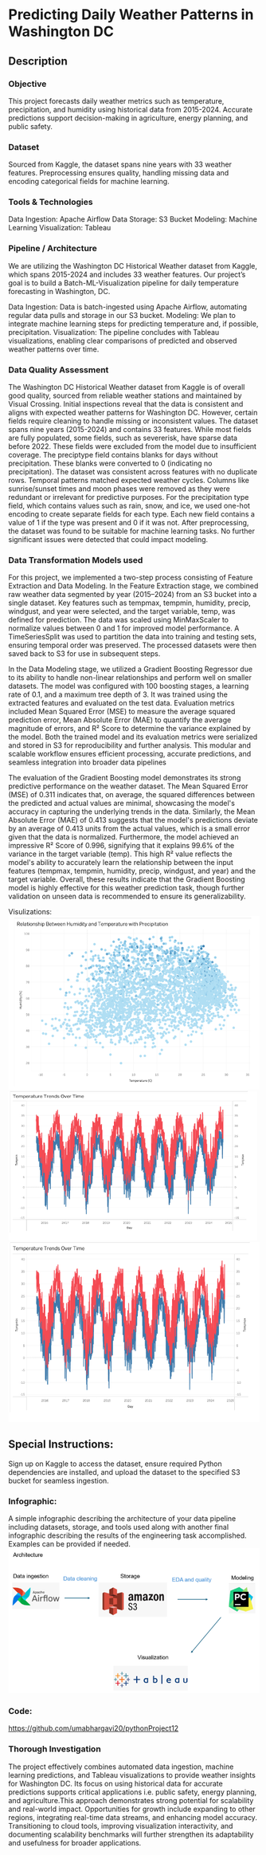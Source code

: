 # Predicting Daily Weather Patterns in Washington DC

## Description

### Objective
This project forecasts daily weather metrics such as temperature, precipitation, and humidity using historical data from 2015-2024. Accurate predictions support decision-making in agriculture, energy planning, and public safety.

### Dataset
Sourced from Kaggle, the dataset spans nine years with 33 weather features. Preprocessing ensures quality, handling missing data and encoding categorical fields for machine learning.

### Tools & Technologies
Data Ingestion: Apache Airflow
Data Storage: S3 Bucket
Modeling: Machine Learning
Visualization: Tableau

### Pipeline / Architecture
We are utilizing the Washington DC Historical Weather dataset from Kaggle, which spans 2015-2024 and includes 33 weather features. Our project’s goal is to build a Batch-ML-Visualization pipeline for daily temperature forecasting in Washington, DC.

Data Ingestion: Data is batch-ingested using Apache Airflow, automating regular data pulls and storage in our S3 bucket.
Modeling: We plan to integrate machine learning steps for predicting temperature and, if possible, precipitation.
Visualization: The pipeline concludes with Tableau visualizations, enabling clear comparisons of predicted and observed weather patterns over time.

### Data Quality Assessment
The Washington DC Historical Weather dataset from Kaggle is of overall good quality, sourced from reliable weather stations and maintained by Visual Crossing. Initial inspections reveal that the data is consistent and aligns with expected weather patterns for Washington DC. However, certain fields require cleaning to handle missing or inconsistent values.
The dataset spans nine years (2015-2024) and contains 33 features. While most fields are fully populated, some fields, such as severerisk, have sparse data before 2022. These fields were excluded from the model due to insufficient coverage. The preciptype field contains blanks for days without precipitation. These blanks were converted to 0 (indicating no precipitation).
The dataset was consistent across features with no duplicate rows. Temporal patterns matched expected weather cycles. Columns like sunrise/sunset times and moon phases were removed as they were redundant or irrelevant for predictive purposes.
For the precipitation type field, which contains values such as rain, snow, and ice, we used one-hot encoding to create separate fields for each type. Each new field contains a value of 1 if the type was present and 0 if it was not.
After preprocessing, the dataset was found to be suitable for machine learning tasks. No further significant issues were detected that could impact modeling.

### Data Transformation Models used


For this project, we implemented a two-step process consisting of Feature Extraction and Data Modeling. In the Feature Extraction stage, we combined raw weather data segmented by year (2015–2024) from an S3 bucket into a single dataset. Key features such as tempmax, tempmin, humidity, precip, windgust, and year were selected, and the target variable, temp, was defined for prediction. The data was scaled using MinMaxScaler to normalize values between 0 and 1 for improved model performance. A TimeSeriesSplit was used to partition the data into training and testing sets, ensuring temporal order was preserved. The processed datasets were then saved back to S3 for use in subsequent steps.

In the Data Modeling stage, we utilized a Gradient Boosting Regressor due to its ability to handle non-linear relationships and perform well on smaller datasets. The model was configured with 100 boosting stages, a learning rate of 0.1, and a maximum tree depth of 3. It was trained using the extracted features and evaluated on the test data. Evaluation metrics included Mean Squared Error (MSE) to measure the average squared prediction error, Mean Absolute Error (MAE) to quantify the average magnitude of errors, and R² Score to determine the variance explained by the model. Both the trained model and its evaluation metrics were serialized and stored in S3 for reproducibility and further analysis. This modular and scalable workflow ensures efficient processing, accurate predictions, and seamless integration into broader data pipelines

The evaluation of the Gradient Boosting model demonstrates its strong predictive performance on the weather dataset. The Mean Squared Error (MSE) of 0.311 indicates that, on average, the squared differences between the predicted and actual values are minimal, showcasing the model's accuracy in capturing the underlying trends in the data. Similarly, the Mean Absolute Error (MAE) of 0.413 suggests that the model's predictions deviate by an average of 0.413 units from the actual values, which is a small error given that the data is normalized. Furthermore, the model achieved an impressive R² Score of 0.996, signifying that it explains 99.6% of the variance in the target variable (temp). This high R² value reflects the model's ability to accurately learn the relationship between the input features (tempmax, tempmin, humidity, precip, windgust, and year) and the target variable. Overall, these results indicate that the Gradient Boosting model is highly effective for this weather prediction task, though further validation on unseen data is recommended to ensure its generalizability.

Visulizations:
![img.png](images%2Fimg.png)
<img src="images/img1.png" alt="Description" width="500" height="300">
![img1.png](images%2Fimg1.png)
## Special Instructions: 
Sign up on Kaggle to access the dataset, ensure required Python dependencies are installed, and upload the dataset to the specified S3 bucket for seamless ingestion.


### Infographic:
A simple infographic describing the architecture of your data pipeline including datasets, storage, and tools used along with another final infographic describing the results of the engineering task accomplished. Examples can be provided if needed.
![architecture.png](images%2Farchitecture.png)
### Code: 
https://github.com/umabhargavi20/pythonProject12
### Thorough Investigation

The project effectively combines automated data ingestion, machine learning predictions, and Tableau visualizations to provide weather insights for Washington DC. Its focus on using historical data for accurate predictions supports critical applications i.e. public safety, energy planning, and agriculture.This approach demonstrates strong potential for scalability and real-world impact. Opportunities for growth include expanding to other regions, integrating real-time data streams, and enhancing model accuracy. Transitioning to cloud tools, improving visualization interactivity, and documenting scalability benchmarks will further strengthen its adaptability and usefulness for broader applications.